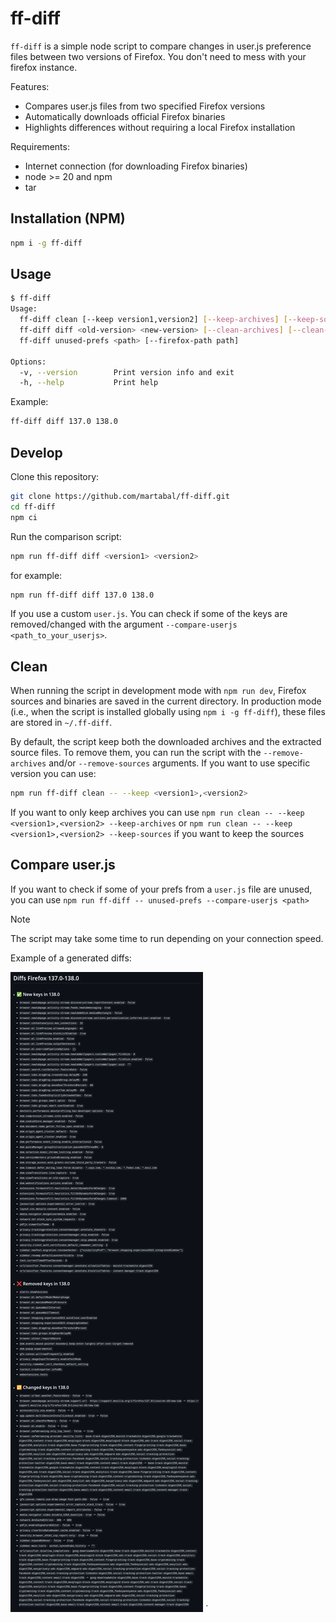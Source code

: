 # ff-diff

`ff-diff` is a simple node script to compare changes in user.js preference files between two versions of Firefox. You don't need to mess with your firefox instance.

Features:

- Compares user.js files from two specified Firefox versions
- Automatically downloads official Firefox binaries
- Highlights differences without requiring a local Firefox installation

Requirements:

- Internet connection (for downloading Firefox binaries)
- node >= 20 and npm
- tar

## Installation (NPM)

```bash
npm i -g ff-diff
```

## Usage

```bash
$ ff-diff
Usage:
  ff-diff clean [--keep version1,version2] [--keep-archives] [--keep-sources]
  ff-diff diff <old-version> <new-version> [--clean-archives] [--clean-sources] [--do-not-print-diffs-in-console] [--save-diffs-in-file] [--compare-userjs path]
  ff-diff unused-prefs <path> [--firefox-path path]

Options:
  -v, --version        Print version info and exit
  -h, --help           Print help
```

Example:

```bash
ff-diff diff 137.0 138.0
```

## Develop

Clone this repository:

```bash
git clone https://github.com/martabal/ff-diff.git
cd ff-diff
npm ci
```

Run the comparison script:

```bash
npm run ff-diff diff <version1> <version2>
```

for example:

```bash
npm run ff-diff diff 137.0 138.0
```

If you use a custom `user.js`. You can check if some of the keys are removed/changed with the argument `--compare-userjs <path_to_your_userjs>`.

## Clean

When running the script in development mode with `npm run dev`, Firefox sources and binaries are saved in the current directory.
In production mode (i.e., when the script is installed globally using `npm i -g ff-diff`), these files are stored in `~/.ff-diff`.

By default, the script keep both the downloaded archives and the extracted source files. To remove them, you can run the script with the `--remove-archives` and/or `--remove-sources` arguments. If you want to use specific version you can use:

```bash
npm run ff-diff clean -- --keep <version1>,<version2>
```

If you want to only keep archives you can use `npm run clean -- --keep <version1>,<version2> --keep-archives` or `npm run clean -- --keep <version1>,<version2> --keep-sources` if you want to keep the sources

## Compare user.js

If you want to check if some of your prefs from a `user.js` file are unused, you can use `npm run ff-diff -- unused-prefs --compare-userjs <path>`

> [!NOTE]  
> The script may take some time to run depending on your connection speed.

Example of a generated diffs:

![Image of the example](https://raw.githubusercontent.com/martabal/ff-diff/refs/heads/main/images/diffs-example.png)
`
